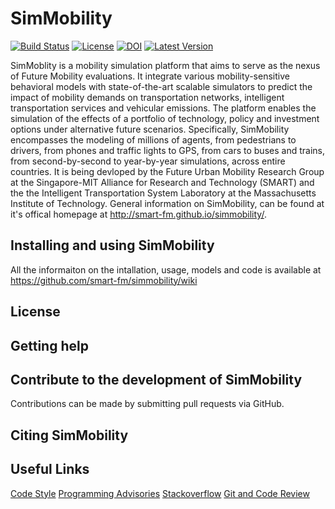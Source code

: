 # SimMobility

[![Build Status]()]()
[![License]()]()
[![DOI]()]()
[![Latest Version]()]()

SimMoblity is a mobility simulation platform that aims to serve as the nexus of Future Mobility evaluations. It integrate various mobility-sensitive behavioral models with state-of-the-art scalable simulators to predict the impact of mobility demands on transportation networks, intelligent transportation services and vehicular emissions. The platform enables the simulation of the effects of a portfolio of technology, policy and investment options under alternative future scenarios. Specifically, SimMobility encompasses the modeling of millions of agents, from pedestrians to drivers, from phones and traffic lights to GPS, from cars to buses and trains, from second-by-second to year-by-year simulations, across entire countries. It is being devloped by the Future Urban Mobility Research Group at the Singapore-MIT Alliance for Research and Technology (SMART) and the the Intelligent Transportation System Laboratory at the Massachusetts Institute of Technology. General information on SimMobility, can be found at it's offical homepage at http://smart-fm.github.io/simmobility/.

## Installing and using SimMobility
All the informaiton on the intallation, usage, models and code is available at https://github.com/smart-fm/simmobility/wiki

## License

## Getting help

## Contribute to the development of SimMobility
Contributions can be made by submitting pull requests via GitHub.

## Citing SimMobility

## Useful Links

[Code Style](http://137.132.22.82:15012/simmob/index.php/coding_standards)
[Programming Advisories](http://137.132.22.82:15012/simmob/index.php/Programming_Advisories)
[Stackoverflow](http://stackoverflow.com/)
[Git and Code Review](https://github.com/smart-fm/simmobility/wiki/Git-and-Code-Review)
